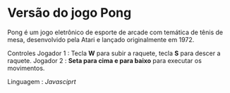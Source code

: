 # Versão do jogo Pong
Pong é um jogo eletrônico de esporte de arcade com temática de tênis de mesa, desenvolvido pela Atari e lançado originalmente em 1972.

Controles
Jogador 1 : Tecla **W** para subir a raquete, tecla **S** para descer a raquete.
Jogador 2 : **Seta para cima e para baixo** para executar os movimentos.

Linguagem : _Javasciprt_

